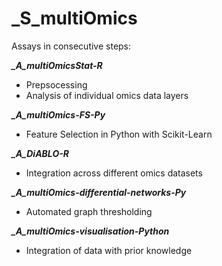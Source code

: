 _S_multiOmics
=============

Assays in consecutive steps:

***_A_multiOmicsStat-R***
- Prepsocessing
- Analysis of individual omics data layers  

***_A_multiOmics-FS-Py***
- Feature Selection in Python with Scikit-Learn
  
***_A_DiABLO-R***
- Integration across different omics datasets

***_A_multiOmics-differential-networks-Py***
- Automated graph thresholding

***_A_multiOmics-visualisation-Python***
- Integration of data with prior knowledge
